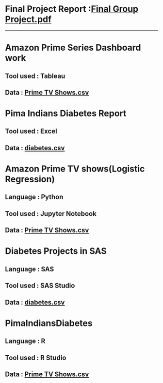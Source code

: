 # Final Project Report :[Final Group Project.pdf](https://github.com/Sachinsn19/EduBridge/files/7233133/Final.Group.Project.pdf)
<hr>
</hr>

# Amazon Prime Series Dashboard work

## Tool used : Tableau 
## Data : [Prime TV Shows.csv](https://github.com/Sachinsn19/EduBridge/files/7233124/Prime.TV.Shows.csv)


# Pima Indians Diabetes Report

## Tool used : Excel 
## Data : [diabetes.csv](https://github.com/Sachinsn19/EduBridge/files/7233123/diabetes.csv)


# Amazon Prime TV shows(Logistic Regression)

## Language : Python
## Tool used : Jupyter Notebook 
## Data : [Prime TV Shows.csv](https://github.com/Sachinsn19/EduBridge/files/7233124/Prime.TV.Shows.csv)


# Diabetes Projects in SAS

## Language : SAS
## Tool used : SAS Studio
## Data : [diabetes.csv](https://github.com/Sachinsn19/EduBridge/files/7233123/diabetes.csv)

# PimaIndiansDiabetes

## Language : R
## Tool used : R Studio
## Data : [Prime TV Shows.csv](https://github.com/Sachinsn19/EduBridge/files/7233124/Prime.TV.Shows.csv)
